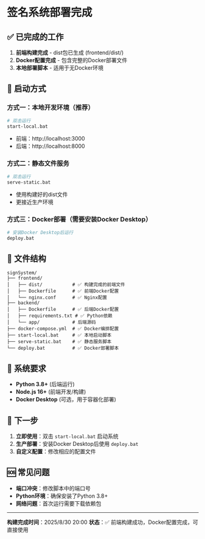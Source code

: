 # 签名系统部署完成

## ✅ 已完成的工作

1. **前端构建完成** - dist包已生成 (frontend/dist/)
2. **Docker配置完成** - 包含完整的Docker部署文件
3. **本地部署脚本** - 适用于无Docker环境

## 🚀 启动方式

### 方式一：本地开发环境（推荐）
```bash
# 双击运行
start-local.bat
```
- 前端：http://localhost:3000
- 后端：http://localhost:8000

### 方式二：静态文件服务
```bash
# 双击运行  
serve-static.bat
```
- 使用构建好的dist文件
- 更接近生产环境

### 方式三：Docker部署（需要安装Docker Desktop）
```bash
# 安装Docker Desktop后运行
deploy.bat
```

## 📁 文件结构

```
signSystem/
├── frontend/
│   ├── dist/           # ✅ 构建完成的前端文件
│   ├── Dockerfile      # ✅ 前端Docker配置
│   └── nginx.conf      # ✅ Nginx配置
├── backend/
│   ├── Dockerfile      # ✅ 后端Docker配置
│   ├── requirements.txt # ✅ Python依赖
│   └── app/            # 后端源码
├── docker-compose.yml  # ✅ Docker编排配置
├── start-local.bat     # ✅ 本地启动脚本
├── serve-static.bat    # ✅ 静态服务脚本
└── deploy.bat          # ✅ Docker部署脚本
```

## 🔧 系统要求

- **Python 3.8+** (后端运行)
- **Node.js 16+** (前端开发/构建)
- **Docker Desktop** (可选，用于容器化部署)

## 📝 下一步

1. **立即使用**：双击 `start-local.bat` 启动系统
2. **生产部署**：安装Docker Desktop后使用 `deploy.bat`
3. **自定义配置**：修改相应的配置文件

## 🆘 常见问题

- **端口冲突**：修改脚本中的端口号
- **Python环境**：确保安装了Python 3.8+
- **网络问题**：首次运行需要下载依赖包

---
**构建完成时间**：2025/8/30 20:00
**状态**：✅ 前端构建成功，Docker配置完成，可直接使用